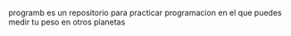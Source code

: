 programb es un repositorio para practicar programacion en el que puedes medir tu peso en otros planetas 
